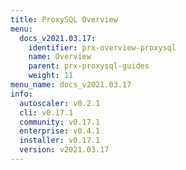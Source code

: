 ```yaml
---
title: ProxySQL Overview
menu:
  docs_v2021.03.17:
    identifier: prx-overview-proxysql
    name: Overview
    parent: prx-proxysql-guides
    weight: 11
menu_name: docs_v2021.03.17
info:
  autoscaler: v0.2.1
  cli: v0.17.1
  community: v0.17.1
  enterprise: v0.4.1
  installer: v0.17.1
  version: v2021.03.17
---
```



